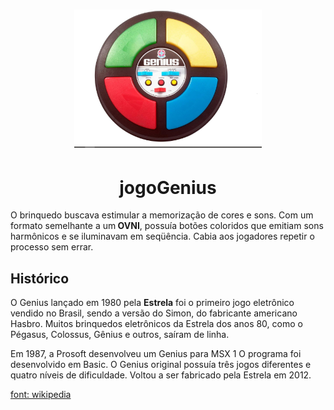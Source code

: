 


<h1 align="center"><img src="./img/geniuscompleto.png" alt="Centro do jogo genius" class="centro" width="300px" heigth="300px"></h1>

<h1 align="center"> jogoGenius </h1>

<p> O brinquedo buscava estimular a memorização de cores e sons. Com um formato semelhante a um<strong> OVNI</strong>, possuía botões coloridos que emitiam sons harmônicos e se iluminavam em seqüência. Cabia aos jogadores repetir o processo sem errar.</p>


<h2><strong>Histórico</strong></h2>

<p>O Genius lançado em 1980 pela <strong>Estrela</strong> foi o primeiro jogo eletrônico vendido no Brasil, sendo a versão do Simon, do fabricante americano Hasbro. Muitos brinquedos eletrônicos da Estrela dos anos 80, como o Pégasus, Colossus, Gênius e outros, saíram de linha.

Em 1987, a Prosoft desenvolveu um Genius para MSX 1 O programa foi desenvolvido em Basic.
O Genius original possuía três jogos diferentes e quatro níveis de dificuldade.
Voltou a ser fabricado pela Estrela em 2012. </p>

<a href="https://pt.wikipedia.org/wiki/Genius_(jogo)">font: wikipedia</a>
